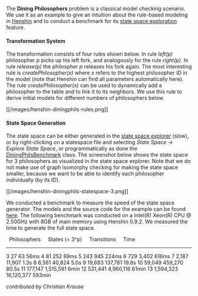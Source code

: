 The **Dining Philosophers** problem is a classical model checking
scenario. We use it as an example to give an intuition about the
rule-based modeling in [Henshin](Home "wikilink") and to conduct a
benchmark for its [state space
exploration](Henshin_Statespace_Explorer "wikilink") feature.

#### Transformation System

The transformation consists of four rules shown below. In rule *left(p)*
philosopher *p* picks up his left fork, and analogously for the rule
*right(p)*. In rule *release(p)* the philospher *p* releases his fork
again. The most interesting rule is *createPhilosopher(x)* where *x*
refers to the highest philosopher ID in the model (note that Henshin can
find all parameters automatically here). The rule *createPhilosopher(x)*
can be used to dynamically add a philosopher to the table and to link it
to its neighbors. We use this rule to derive initial models for
different numbers of philosophers below.

[[/images/henshin-diningphils-rules.png]]

#### State Space Generation

The state space can be either generated in the [state space
explorer](Henshin_Statespace_Explorer "wikilink") (slow), or by
right-clicking on a statespace file and selecting *State Space -\>
Explore State Space*, or programmatically as done the
[DiningPhilsBenchmark](https://git.eclipse.org/c/henshin/org.eclipse.emft.henshin.git/tree/plugins/org.eclipse.emf.henshin.examples/src/org/eclipse/emf/henshin/examples/diningphils/DiningPhilsBenchmark.java)
class. The screenshot below shows the state space for 3 philosophers as
visualized in the state space explorer. Note that we do not make use of
graph isomorphy checking for making the state space smaller, because we
want to be able to identify each philosopher individually (by its ID).

[[/images/henshin-diningphils-statespace-3.png]]

We conducted a benchmark to measure the speed of the state space
generator. The models and the source code for the example can be found
[here](https://git.eclipse.org/c/henshin/org.eclipse.emft.henshin.git/tree/plugins/org.eclipse.emf.henshin.examples/src/org/eclipse/emf/henshin/examples/diningphils).
The following benchmark was conducted on a Intel(R) Xeon(R) CPU @
2.50GHz with 8GB of main memory using Henshin 0.9.2. We measured the
time to generate the full state space.

    Philosophers       States (= 3\^p)       Transitions       Time  
  ------------------ --------------------- ----------------- ----------
  3                  27                    63                56ms
  4                  81                    252               69ms
  5                  243                   945               224ms
  6                  729                   3,402             616ms
  7                  2,187                 11,907            1.3s
  8                  6,561                 40,824            5.0s
  9                  19,683                137,781           19.8s
  10                 59,049                459,270           80.5s
  11                 177,147               1,515,591         6min
  12                 531,441               4,960,116         61min
  13                 1,594,323             16,120,377        593min

*contributed by Christian Krause*


